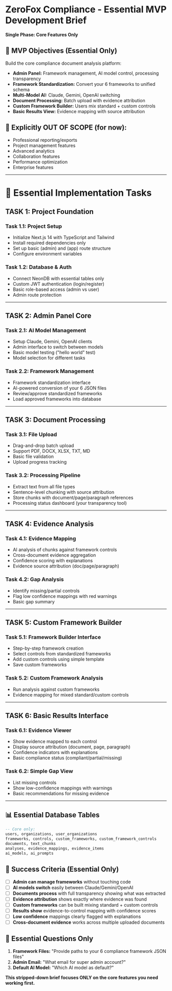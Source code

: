 # ZeroFox Compliance - Essential MVP Development Brief
**Single Phase: Core Features Only**

## 🎯 MVP Objectives (Essential Only)
Build the core compliance document analysis platform:
- **Admin Panel:** Framework management, AI model control, processing transparency
- **Framework Standardization:** Convert your 6 frameworks to unified schema
- **Multi-Model AI:** Claude, Gemini, OpenAI switching
- **Document Processing:** Batch upload with evidence attribution
- **Custom Framework Builder:** Users mix standard + custom controls
- **Basic Results View:** Evidence mapping with source attribution

## 🚫 **Explicitly OUT OF SCOPE (for now):**
- Professional reporting/exports
- Project management features
- Advanced analytics
- Collaboration features
- Performance optimization
- Enterprise features

---

# 🚀 Essential Implementation Tasks

## **TASK 1: Project Foundation**

### **Task 1.1: Project Setup**
- Initialize Next.js 14 with TypeScript and Tailwind
- Install required dependencies only
- Set up basic (admin) and (app) route structure
- Configure environment variables

### **Task 1.2: Database & Auth**
- Connect NeonDB with essential tables only
- Custom JWT authentication (login/register)
- Basic role-based access (admin vs user)
- Admin route protection

---

## **TASK 2: Admin Panel Core**

### **Task 2.1: AI Model Management**
- Setup Claude, Gemini, OpenAI clients
- Admin interface to switch between models
- Basic model testing ("hello world" test)
- Model selection for different tasks

### **Task 2.2: Framework Management**
- Framework standardization interface
- AI-powered conversion of your 6 JSON files
- Review/approve standardized frameworks
- Load approved frameworks into database

---

## **TASK 3: Document Processing**

### **Task 3.1: File Upload**
- Drag-and-drop batch upload
- Support PDF, DOCX, XLSX, TXT, MD
- Basic file validation
- Upload progress tracking

### **Task 3.2: Processing Pipeline**
- Extract text from all file types
- Sentence-level chunking with source attribution
- Store chunks with document/page/paragraph references
- Processing status dashboard (your transparency tool)

---

## **TASK 4: Evidence Analysis**

### **Task 4.1: Evidence Mapping**
- AI analysis of chunks against framework controls
- Cross-document evidence aggregation
- Confidence scoring with explanations
- Evidence source attribution (doc/page/paragraph)

### **Task 4.2: Gap Analysis**
- Identify missing/partial controls
- Flag low confidence mappings with red warnings
- Basic gap summary

---

## **TASK 5: Custom Framework Builder**

### **Task 5.1: Framework Builder Interface**
- Step-by-step framework creation
- Select controls from standardized frameworks
- Add custom controls using simple template
- Save custom frameworks

### **Task 5.2: Custom Framework Analysis**
- Run analysis against custom frameworks
- Evidence mapping for mixed standard/custom controls

---

## **TASK 6: Basic Results Interface**

### **Task 6.1: Evidence Viewer**
- Show evidence mapped to each control
- Display source attribution (document, page, paragraph)
- Confidence indicators with explanations
- Basic compliance status (compliant/partial/missing)

### **Task 6.2: Simple Gap View**
- List missing controls
- Show low-confidence mappings with warnings
- Basic recommendations for missing evidence

---

## 📊 Essential Database Tables
```sql
-- Core only:
users, organizations, user_organizations
frameworks, controls, custom_frameworks, custom_framework_controls  
documents, text_chunks
analyses, evidence_mappings, evidence_items
ai_models, ai_prompts
```

## 🎯 Success Criteria (Essential Only)
- [ ] **Admin can manage frameworks** without touching code
- [ ] **AI models switch** easily between Claude/Gemini/OpenAI
- [ ] **Documents process** with full transparency showing what was extracted
- [ ] **Evidence attribution** shows exactly where evidence was found
- [ ] **Custom frameworks** can be built mixing standard + custom controls
- [ ] **Results show** evidence-to-control mapping with confidence scores
- [ ] **Low confidence** mappings clearly flagged with explanations
- [ ] **Cross-document evidence** works across multiple uploaded documents

## 🤔 Essential Questions Only
1. **Framework Files:** "Provide paths to your 6 compliance framework JSON files"
2. **Admin Email:** "What email for super admin account?"
3. **Default AI Model:** "Which AI model as default?"

**This stripped-down brief focuses ONLY on the core features you need working first.**